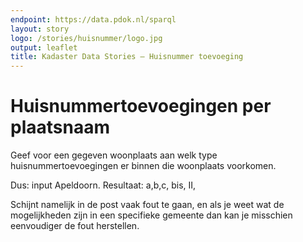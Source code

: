 ```yaml
---
endpoint: https://data.pdok.nl/sparql
layout: story
logo: /stories/huisnummer/logo.jpg
output: leaflet
title: Kadaster Data Stories ― Huisnummer toevoeging
---
```


# Huisnummertoevoegingen per plaatsnaam

Geef voor een gegeven woonplaats aan welk type huisnummertoevoegingen
er binnen die woonplaats voorkomen.

Dus: input Apeldoorn.  Resultaat: a,b,c, bis, II,

Schijnt namelijk in de post vaak fout te gaan, en als je weet wat de
mogelijkheden zijn in een specifieke gemeente dan kan je misschien
eenvoudiger de fout herstellen.

<query data-endpoint="https://data.pdok.nl/sparql" data-query-ref="toevoegingen.rq" data-output="geo"></query>